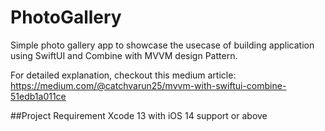 # PhotoGallery
Simple photo gallery app to showcase the usecase of building application using SwiftUI and Combine with MVVM design Pattern.

For detailed explanation, checkout this medium article:
https://medium.com/@catchvarun25/mvvm-with-swiftui-combine-51edb1a011ce

##Project Requirement
Xcode 13 with iOS 14 support or above
